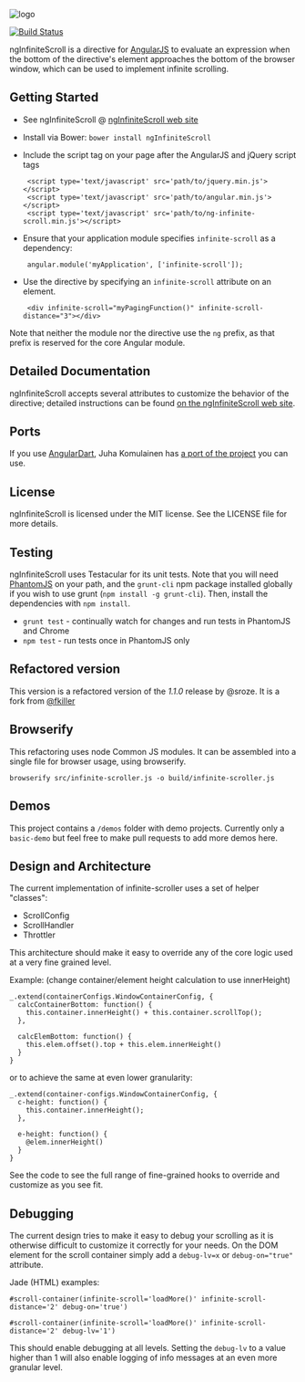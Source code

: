 ![logo](http://sroze.github.com/ngInfiniteScroll/images/logo-resized.png)

[![Build Status](https://travis-ci.org/sroze/ngInfiniteScroll.png?branch=master)](https://travis-ci.org/sroze/ngInfiniteScroll)

ngInfiniteScroll is a directive for [AngularJS](http://angularjs.org/) to evaluate an expression when the bottom of the directive's element approaches the bottom of the browser window, which can be used to implement infinite scrolling.

Getting Started
---------------

 * See ngInfiniteScroll @ [ngInfiniteScroll web site](http://sroze.github.com/ngInfiniteScroll/)
 * Install via Bower: `bower install ngInfiniteScroll`
 * Include the script tag on your page after the AngularJS and jQuery script tags

        <script type='text/javascript' src='path/to/jquery.min.js'></script>
        <script type='text/javascript' src='path/to/angular.min.js'></script>
        <script type='text/javascript' src='path/to/ng-infinite-scroll.min.js'></script>

 * Ensure that your application module specifies `infinite-scroll` as a dependency:

        angular.module('myApplication', ['infinite-scroll']);

 * Use the directive by specifying an `infinite-scroll` attribute on an element.

        <div infinite-scroll="myPagingFunction()" infinite-scroll-distance="3"></div>

Note that neither the module nor the directive use the `ng` prefix, as that prefix is reserved for the core Angular module.

Detailed Documentation
----------------------

ngInfiniteScroll accepts several attributes to customize the behavior of the directive; detailed instructions can be found [on the ngInfiniteScroll web site](http://sroze.github.com/ngInfiniteScroll/documentation.html).

Ports
-----

If you use [AngularDart](https://github.com/angular/angular.dart), Juha Komulainen has [a port of the project](http://pub.dartlang.org/packages/ng_infinite_scroll) you can use.

License
-------

ngInfiniteScroll is licensed under the MIT license. See the LICENSE file for more details.

Testing
-------

ngInfiniteScroll uses Testacular for its unit tests. Note that you will need [PhantomJS](http://phantomjs.org/) on your path,
and the `grunt-cli` npm package installed globally if you wish to use grunt (`npm install -g grunt-cli`).
Then, install the dependencies with `npm install`.

 * `grunt test` - continually watch for changes and run tests in PhantomJS and Chrome
 * `npm test` - run tests once in PhantomJS only

Refactored version
------------------

This version is a refactored version of the *1.1.0* release by @sroze. It is a fork from [@fkiller](https://github.com/fkiller/ngInfiniteParallelScroll)

Browserify
----------

This refactoring uses node Common JS modules. It can be assembled into a single file for browser usage, using browserify.

`browserify src/infinite-scroller.js -o build/infinite-scroller.js`

Demos
-----

This project contains a `/demos` folder with demo projects.
Currently only a `basic-demo` but feel free to make pull requests to add more demos here.

Design and Architecture
-----------------------

The current implementation of infinite-scroller uses a set of helper "classes":

- ScrollConfig
- ScrollHandler
- Throttler

This architecture should make it easy to override any of the core logic used at a very fine grained level.

Example: (change container/element height calculation to use innerHeight)

```
_.extend(containerConfigs.WindowContainerConfig, {
  calcContainerBottom: function() {
    this.container.innerHeight() + this.container.scrollTop();
  },

  calcElemBottom: function() {
    this.elem.offset().top + this.elem.innerHeight()
  }
}
```

or to achieve the same at even lower granularity:

```
_.extend(container-configs.WindowContainerConfig, {
  c-height: function() {
    this.container.innerHeight();
  },

  e-height: function() {
    @elem.innerHeight()
  }
}
```

See the code to see the full range of fine-grained hooks to override and customize as you see fit.


Debugging
---------

The current design tries to make it easy to debug your scrolling as it is otherwise difficult to customize it correctly for your needs.
On the DOM element for the scroll container simply add a `debug-lv=x` or `debug-on="true"` attribute.

Jade (HTML) examples:

```jade
#scroll-container(infinite-scroll='loadMore()' infinite-scroll-distance='2' debug-on='true')
```

```jade
#scroll-container(infinite-scroll='loadMore()' infinite-scroll-distance='2' debug-lv='1')
```

This should enable debugging at all levels. Setting the `debug-lv` to a value higher than 1 will also enable logging of info
messages at an even more granular level.
